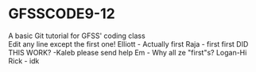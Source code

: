 # GFSSCODE9-12
A basic Git tutorial for GFSS' coding class  
Edit any line except the first one!
Elliott - Actually first
Raja - first
first
DID THIS WORK? -Kaleb
please send help
Em - Why all ze "first"s?
Logan-Hi
Rick - idk


